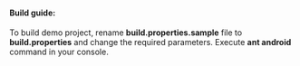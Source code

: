 #### Build guide:
To build demo project, rename **build.properties.sample** file to **build.properties** and change the required parameters.
Execute **ant android** command in your console.